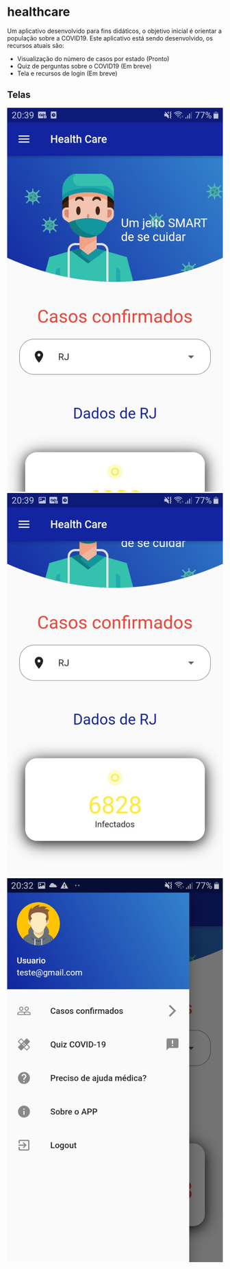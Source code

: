 # healthcare

Um aplicativo desenvolvido para fins didáticos, o objetivo inicial é orientar a população sobre a COVID19. Este aplicativo está sendo desenvolvido, os recursos atuais são:

* Visualização do número de casos por estado (Pronto)
* Quiz de perguntas sobre o COVID19 (Em breve)
* Tela e recursos de login (Em breve)

## Telas

![](assets/telas/1.jpeg)  ![](assets/telas/2.jpeg)   ![](assets/telas/3.jpeg)